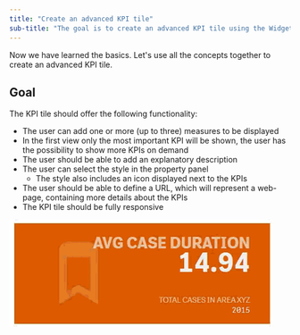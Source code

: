 ```yaml
---
title: "Create an advanced KPI tile"
sub-title: "The goal is to create an advanced KPI tile using the Widget concept."
---
```


Now we have learned the basics. Let's use all the concepts together to create an advanced KPI tile.

## Goal

The KPI tile should offer the following functionality:

- The user can add one or more (up to three) measures to be displayed
- In the first view only the most important KPI will be shown, the user has the possibility to show more KPIs on demand
- The user should be able to add an explanatory description
- The user can select the style in the property panel
    - The style also includes an icon displayed next to the KPIs
- The user should be able to define a URL, which will represent a web-page, containing more details about the KPIs
- The KPI tile should be fully responsive

![](images/result.gif)

